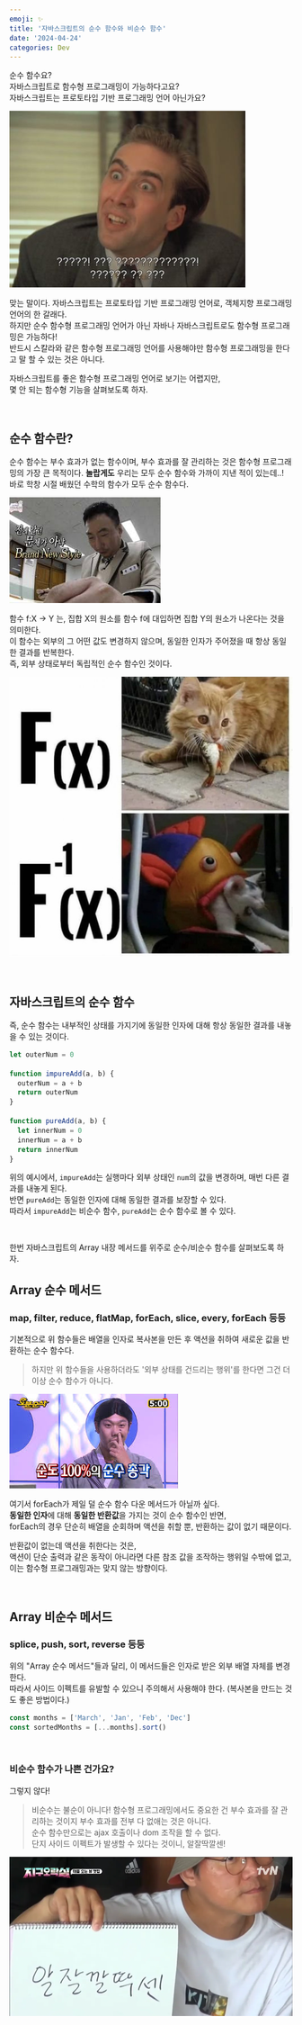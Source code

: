 ```yaml
---
emoji: ✨
title: '자바스크립트의 순수 함수와 비순수 함수'
date: '2024-04-24'
categories: Dev
---
```


순수 함수요?  
자바스크립트로 함수형 프로그래밍이 가능하다고요?  
자바스크립트는 프로토타입 기반 프로그래밍 언어 아닌가요?

![](0.jpeg)

맞는 말이다. 자바스크립트는 프로토타입 기반 프로그래밍 언어로, 객체지향 프로그래밍 언어의 한 갈래다.  
하지만 순수 함수형 프로그래밍 언어가 아닌 자바나 자바스크립트로도 함수형 프로그래밍은 가능하다!  
반드시 스칼라와 같은 함수형 프로그래밍 언어를 사용해야만 함수형 프로그래밍을 한다고 말 할 수 있는 것은 아니다.

자바스크립트를 좋은 함수형 프로그래밍 언어로 보기는 어렵지만,  
몇 안 되는 함수형 기능을 살펴보도록 하자.

&nbsp;

## 순수 함수란?

순수 함수는 부수 효과가 없는 함수이며, 부수 효과를 잘 관리하는 것은 함수형 프로그래밍의 가장 큰 목적이다.
**놀랍게도** 우리는 모두 순수 함수와 가까이 지낸 적이 있는데..!    
바로 학창 시절 배웠던 수학의 함수가 모두 순수 함수다.

![](1.jpeg)

함수 f:X -> Y 는, 집합 X의 원소를 함수 f에 대입하면 집합 Y의 원소가 나온다는 것을 의미한다.  
이 함수는 외부의 그 어떤 값도 변경하지 않으며, 동일한 인자가 주어졌을 때 항상 동일한 결과를 반복한다.  
즉, 외부 상태로부터 독립적인 순수 함수인 것이다.

![](2.jpeg)

&nbsp;

## 자바스크립트의 순수 함수

즉, 순수 함수는 내부적인 상태를 가지기에 동일한 인자에 대해 항상 동일한 결과를 내놓을 수 있는 것이다.

```js
let outerNum = 0

function impureAdd(a, b) {
  outerNum = a + b
  return outerNum
}

function pureAdd(a, b) {
  let innerNum = 0
  innerNum = a + b
  return innerNum
}
```

위의 예시에서, `impureAdd`는 실행마다 외부 상태인 `num`의 값을 변경하며, 매번 다른 결과를 내놓게 된다.  
반면 `pureAdd`는 동일한 인자에 대해 동일한 결과를 보장할 수 있다.  
따라서 `impureAdd`는 비순수 함수, `pureAdd`는 순수 함수로 볼 수 있다.

&nbsp;

한번 자바스크립트의 Array 내장 메서드를 위주로 순수/비순수 함수를 살펴보도록 하자.

## Array 순수 메서드

### map, filter, reduce, flatMap, forEach, slice, every, forEach 등등

기본적으로 위 함수들은 배열을 인자로 복사본을 만든 후 액션을 취하여 새로운 값을 반환하는 순수 함수다.
> 하지만 위 함수들을 사용하더라도 '외부 상태를 건드리는 행위'를 한다면 그건 더 이상 순수 함수가 아니다.

![](3.jpeg)

여기서 forEach가 제일 덜 순수 함수 다운 메서드가 아닐까 싶다.  
**동일한 인자**에 대해 **동일한 반환값**을 가지는 것이 순수 함수인 반면,  
forEach의 경우 단순히 배열을 순회하며 액션을 취할 뿐, 반환하는 값이 없기 때문이다.  

반환값이 없는데 액션을 취한다는 것은,  
액션이 단순 출력과 같은 동작이 아니라면 다른 참조 값을 조작하는 행위일 수밖에 없고,  
이는 함수형 프로그래밍과는 맞지 않는 방향이다.

&nbsp;

## Array 비순수 메서드

### splice, push, sort, reverse 등등

위의 "Array 순수 메서드"들과 달리, 이 메서드들은 인자로 받은 외부 배열 자체를 변경한다.  
따라서 사이드 이펙트를 유발할 수 있으니 주의해서 사용해야 한다. (복사본을 만드는 것도 좋은 방법이다.)

```js
const months = ['March', 'Jan', 'Feb', 'Dec']
const sortedMonths = [...months].sort()
```

&nbsp;

### 비순수 함수가 나쁜 건가요?

그렇지 않다!  
> 비순수는 불순이 아니다!
함수형 프로그래밍에서도 중요한 건 부수 효과를 잘 관리하는 것이지 부수 효과를 전부 다 없애는 것은 아니다.  
순수 함수만으로는 ajax 호출이나 dom 조작을 할 수 없다.  
단지 사이드 이펙트가 발생할 수 있다는 것이니, 알잘딱깔센!

![](4.webp)

```toc
```